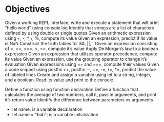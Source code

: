 # **Objectives**



Given a working REPL interface, write and execute a statement that will print “hello world” using console.log
Identify that strings are a list of characters defined by using double or single quotes
Given an arithmetic expression using +, -, *, /, %, compute its value
Given an expression, predict if its value is NaN
Construct the truth tables for &&, ||, !
Given an expression consisting of >, >=, ===, <, <=, compute it’s value
Apply De Morgan’s law to a boolean expression
Given an expression that utilizes operator precedence, compute its value
Given an expression, use the grouping operator to change it’s evaluation
Given expressions using == and ===, compute their values
Given a code snippet using postfix ++, postfix --, +=, -=, /=, *=, predict the value of labeled lines
Create and assign a variable using let to a string, integer, and a boolean. Read its value and print to the console.

Define a function using function declaration
Define a function that calculates the average of two numbers, call it, pass in arguments, and print it’s return value
Identify the difference between parameters vs arguments


* let name; is a variable decalaration
* let name = "bob"; is a variable initialization
